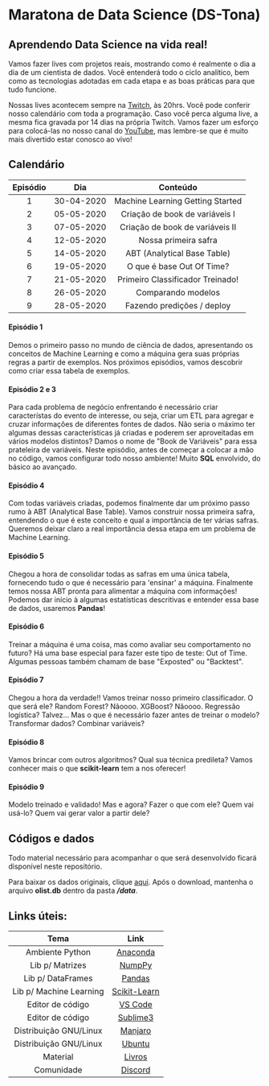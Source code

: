 # Maratona de Data Science (DS-Tona)

## Aprendendo Data Science na vida real!

Vamos fazer lives com projetos reais, mostrando como é realmente o dia a dia de um cientista de dados. Você entenderá todo o ciclo analítico, bem como as tecnologias adotadas em cada etapa e as boas práticas para que tudo funcione.

Nossas lives acontecem sempre na [Twitch](www.twitch.tv/teomewhy), às 20hrs. Você pode conferir nosso calendário com toda a programação. Caso você perca alguma live, a mesma fica gravada por 14 dias na própria Twitch. Vamos fazer um esforço para colocá-las no nosso canal do [YouTube](https://www.youtube.com/channel/UC-Xa9J9-B4jBOoBNIHkMMKA), mas lembre-se que é muito mais divertido estar conosco ao vivo!

## Calendário

Episódio | Dia | Conteúdo |
|:------------:|:------------:|:--------------------------------:|
| 1 | 30-04-2020 | Machine Learning Getting Started |
| 2 | 05-05-2020 | Criação de book de variáveis I |
| 3 | 07-05-2020 | Criação de book de variáveis II |
| 4 | 12-05-2020 | Nossa primeira safra |
| 5 | 14-05-2020 | ABT (Analytical Base Table) |
| 6 | 19-05-2020 | O que é base Out Of Time? |
| 7 | 21-05-2020 | Primeiro Classificador Treinado! |
| 8 | 26-05-2020 | Comparando modelos |
| 9 | 28-05-2020 | Fazendo predições / deploy |

#### Episódio 1
Demos o primeiro passo no mundo de ciência de dados, apresentando os conceitos de Machine Learning e como a máquina gera suas próprias regras a partir de exemplos. Nos próximos episódios, vamos descobrir como criar essa tabela de exemplos.

#### Episódio 2 e 3
Para cada problema de negócio enfrentando é necessário criar característas do evento de interesse, ou seja, criar um ETL para agregar e cruzar informações de diferentes fontes de dados. Não seria o máximo ter algumas dessas características já criadas e poderem ser aproveitadas em vários modelos distintos? Damos o nome de "Book de Variáveis" para essa prateleira de variáveis. Neste episódio, antes de começar a colocar a mão no código, vamos configurar todo nosso ambiente! Muito **SQL** envolvido, do básico ao avançado.

#### Episódio 4
Com todas variáveis criadas, podemos finalmente dar um próximo passo rumo à ABT (Analytical Base Table). Vamos construir nossa primeira safra, entendendo o que é este conceito e qual a importância de ter várias safras. Queremos deixar claro a real importância dessa etapa em um problema de Machine Learning.

#### Episódio 5
Chegou a hora de consolidar todas as safras em uma única tabela, fornecendo tudo o que é necessário para 'ensinar' a máquina. Finalmente temos nossa ABT pronta para alimentar a máquina com informações! Podemos dar início à algumas estatísticas descritivas e entender essa base de dados, usaremos **Pandas**!

#### Episódio 6
Treinar a máquina é uma coisa, mas como avaliar seu comportamento no futuro? Há uma base especial para fazer este tipo de teste: Out of Time. Algumas pessoas também chamam de base "Exposted" ou "Backtest".

#### Episódio 7
Chegou a hora da verdade!! Vamos treinar nosso primeiro classificador. O que será ele? Random Forest? Nãoooo. XGBoost? Nãoooo. Regressão logística? Talvez... Mas o que é necessário fazer antes de treinar o modelo? Transformar dados? Combinar variáveis?

#### Episódio 8
Vamos brincar com outros algoritmos? Qual sua técnica predileta? Vamos conhecer mais o que **scikit-learn** tem a nos oferecer! 

#### Episódio 9
Modelo treinado e validado! Mas e agora? Fazer o que com ele? Quem vai usá-lo? Quem vai gerar valor a partir dele?

## Códigos e dados
Todo material necessário para acompanhar o que será desenvolvido ficará disponível neste repositório.

Para baixar os dados originais, clique [aqui](https://drive.google.com/drive/folders/1kdrHJOXGGud5nVv2EJU0IcXLma47ovu1?usp=sharing). Após o download, mantenha o arquivo **olist.db** dentro da pasta ***/data***.

## Links úteis:

|Tema|Link|
|:--------------:|:------------------:|
| Ambiente Python | [Anaconda](https://anaconda.org/) |
| Lib p/ Matrizes | [NumpPy](https://numpy.org/) |
| Lib p/ DataFrames | [Pandas](https://pandas.pydata.org/) |
| Lib p/ Machine Learning | [Scikit-Learn](https://scikit-learn.org/stable/) |
| Editor de código | [VS Code](https://code.visualstudio.com/) |
| Editor de código | [Sublime3](https://www.sublimetext.com/3) |
| Distribuição GNU/Linux | [Manjaro](https://manjaro.org/) |
| Distribuição GNU/Linux | [Ubuntu](https://ubuntu.com/) |
| Material | [Livros](https://github.com/TeoCalvo/twitch/blob/master/mateiral_apoio/livros.md)
| Comunidade | [Discord](https://discord.gg/EUMCn7z) |
